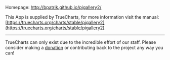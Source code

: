 Homepage: http://bpatrik.github.io/pigallery2/

This App is supplied by TrueCharts, for more information visit the manual: [https://truecharts.org/charts/stable/pigallery2](https://truecharts.org/charts/stable/pigallery2)

---

TrueCharts can only exist due to the incredible effort of our staff.
Please consider making a [donation](https://truecharts.org/sponsor) or contributing back to the project any way you can!
